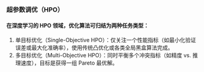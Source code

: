 ### 超参数调优（HPO）

#### 在深度学习的 HPO 领域，优化算法可归结为两种任务类型：
1. 单目标优化（Single-Objective HPO）：仅关注一个性能指标（如最小化验证误差或最大化准确率），使用传统凸优化或各类全局黑盒算法完成。
2. 多目标优化（Multi-Objective HPO）：同时平衡多个冲突指标（如精度 vs. 推理速度），目标是获得一组 Pareto 最优解。

